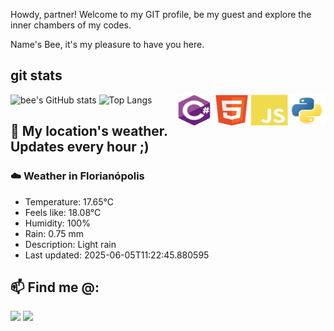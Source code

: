 Howdy, partner! 
Welcome to my GIT profile, be my guest and explore the inner chambers of my codes.

Name's Bee, it's my pleasure to have you here. 

## git stats 
<div align="center" height="50">
  <img align="right" src="https://raw.githubusercontent.com/devicons/devicon/master/icons/python/python-original.svg" height="50" width="60" />
  <img align="right" alt="bee-Js" height="50" width="60" src="https://raw.githubusercontent.com/devicons/devicon/master/icons/javascript/javascript-plain.svg">
  <img align="right" alt="bee-HTML" height="50" width="60" src="https://raw.githubusercontent.com/devicons/devicon/master/icons/html5/html5-original.svg">
  <img align="right" alt="bee-Csharp" height="50" width="60" src="https://raw.githubusercontent.com/devicons/devicon/master/icons/csharp/csharp-original.svg">
</div>

![bee's GitHub stats](https://github-readme-stats.vercel.app/api?username=ur-bee-loved&show_icons=true&theme=synthwave&hide_rank=true)
![Top Langs](https://github-readme-stats.vercel.app/api/top-langs/?username=ur-bee-loved&layout=compact)



## 📡 My location's weather. Updates every hour ;)
<!-- WEATHER-START -->
### ☁️ Weather in Florianópolis

- Temperature: 17.65°C
- Feels like: 18.08°C
- Humidity: 100%
- Rain: 0.75 mm
- Description: Light rain
- Last updated: 2025-06-05T11:22:45.880595

<!-- WEATHER-END -->

## 📫 Find me @:

<a href = "mailto:bianca.ruschel.echart@gmail.com"><img src="https://img.shields.io/badge/-Gmail-%23333?style=for-the-badge&logo=gmail&logoColor=white" target="_blank"></a>
<a href="www.linkedin.com/in/bernardo-ruschel-echart-37362a2ab" target="_blank"><img src="https://img.shields.io/badge/-LinkedIn-%230077B5?style=for-the-badge&logo=linkedin&logoColor=white" target="_blank"></a>

